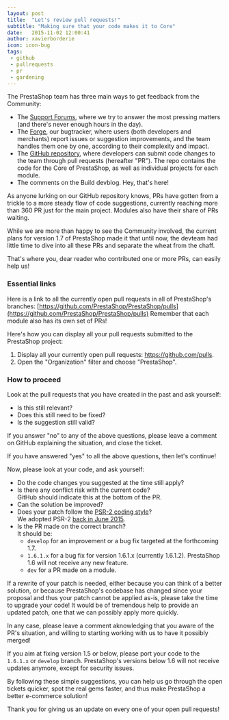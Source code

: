 ```yaml
---
layout: post
title:  "Let's review pull requests!"
subtitle: "Making sure that your code makes it to Core"
date:   2015-11-02 12:00:41
author: xavierborderie
icon: icon-bug
tags:
 - github
 - pullrequests
 - pr
 - gardening
---
```


The PrestaShop team has three main ways to get feedback from the Community:

* The [Support Forums](http://www.prestashop.com/forums/), where we try to answer the most pressing matters (and there's never enough hours in the day).
* The [Forge](http://forge.prestashop.com/), our bugtracker, where users (both developers and merchants) report issues or suggestion improvements, and the team handles them one by one, according to their complexity and impact.
* The [GitHub repository](https://github.com/PrestaShop/), where developers can submit code changes to the team through pull requests (hereafter "PR"). The repo contains the code for the Core of PrestaShop, as well as individual projects for each module.
* The comments on the Build devblog. Hey, that's here!

As anyone lurking on our GitHub repository knows, PRs have gotten from a trickle to a more steady flow of code suggestions, currently reaching more than 360 PR just for the main project. Modules also have their share of PRs waiting.

While we are more than happy to see the Community involved, the current plans for version 1.7 of PrestaShop made it that until now, the devteam had little time to dive into all these PRs and separate the wheat from the chaff.

That's where you, dear reader who contributed one or more PRs, can easily help us!


### Essential links

Here is a link to all the currently open pull requests in all of PrestaShop's branches: [https://github.com/PrestaShop/PrestaShop/pulls](https://github.com/PrestaShop/PrestaShop/pulls)
Remember that each module also has its own set of PRs!

Here's how you can display all your pull requests submitted to the PrestaShop project:

1. Display all your currently open pull requests: https://github.com/pulls.
2. Open the "Organization" filter and choose "PrestaShop".


### How to proceed

Look at the pull requests that you have created in the past and ask yourself:

* Is this still relevant?
* Does this still need to be fixed?
* Is the suggestion still valid?

If you answer "no" to any of the above questions, please leave a comment on GitHub explaining the situation, and close the ticket.

If you have answered "yes" to all the above questions, then let's continue!

Now, please look at your code, and ask yourself:

* Do the code changes you suggested at the time still apply?
* Is there any conflict risk with the current code?<br/>GitHub should indicate this at the bottom of the PR.
* Can the solution be improved?
* Does your patch follow the [PSR-2 coding style](https://github.com/php-fig/fig-standards/blob/master/accepted/PSR-2-coding-style-guide.md)?<br/>We adopted PSR-2 [back in June 2015](http://build.prestashop.com/news/prestashop-moves-to-psr-2/).
* Is the PR made on the correct branch?<br/>It should be:
  * `develop` for an improvement or a bug fix targeted at the forthcoming 1.7.
  * `1.6.1.x` for a bug fix for version 1.6.1.x (currently 1.6.1.2). PrestaShop 1.6 will not receive any new feature.
  * `dev` for a PR made on a module.

If a rewrite of your patch is needed, either because you can think of a better solution, or because PrestaShop's codebase has changed since your proposal and thus your patch cannot be applied as-is, please take the time to upgrade your code! It would be of tremendous help to provide an updated patch, one that we can possibly apply more quickly.

In any case, please leave a comment aknowledging that you aware of the PR's situation, and willing to starting working with us to have it possibly merged!

If you aim at fixing version 1.5 or below, please port your code to the `1.6.1.x` or `develop` branch. PrestaShop's versions below 1.6 will not receive updates anymore, except for security issues.

By following these simple suggestions, you can help us go through the open tickets quicker, spot the real gems faster, and thus make PrestaShop a better e-commerce solution!

Thank you for giving us an update on every one of your open pull requests!
